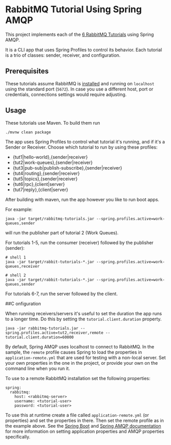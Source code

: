 # RabbitMQ Tutorial Using Spring AMQP

This project implements each of the [6 RabbitMQ Tutorials][1] using Spring AMQP.

It is a CLI app that uses Spring Profiles to control its behavior.  Each tutorial is a trio of classes:
sender, receiver, and configuration.

[1]: https://www.rabbitmq.com/getstarted.html

## Prerequisites
These tutorials assume RabbitMQ is [installed](https://rabbitmq.com/download.html) and running
on `localhost` using the standard port (`5672`). In case you use
a different host, port or credentials, connections settings would require adjusting.

## Usage

These tutorials use Maven. To build them run

```
./mvnw clean package
```
The app uses Spring Profiles to control what tutorial it's running, and if it's a
Sender or Receiver. Choose which tutorial to run by using these profiles:

- {tut1|hello-world},{sender|receiver}
- {tut2|work-queues},{sender|receiver}
- {tut3|pub-sub|publish-subscribe},{sender|receiver}
- {tut4|routing},{sender|receiver}
- {tut5|topics},{sender|receiver}
- {tut6|rpc},{client|server}
- {tut7|reply},{client|server}

After building with maven, run the app however you like to run boot apps.

For example:

```
java -jar target/rabbitmq-tutorials.jar --spring.profiles.active=work-queues,sender
```

will run the publisher part of tutorial 2 (Work Queues).

For tutorials 1-5, run the consumer (receiver) followed by the publisher (sender):

```
# shell 1
java -jar target/rabbit-tutorials-*.jar --spring.profiles.active=work-queues,receiver

# shell 2
java -jar target/rabbit-tutorials-*.jar --spring.profiles.active=work-queues,sender
```

For tutorials 6-7, run the server followed by the client.

##C onfiguration

When running receivers/servers it's useful to set the duration the app runs to a longer time.  Do this by setting
the `tutorial.client.duration` property.

```
java -jar rabbitmq-tutorials.jar --spring.profiles.active=tut2,receiver,remote --tutorial.client.duration=60000
```

By default, Spring AMQP uses localhost to connect to RabbitMQ.  In the
sample, the `remote` profile causes Spring to load the properties in
`application-remote.yml` that are used for testing with a non-local
server.  Set your own properties in the one in the project, or provide
your own on the command line when you run it.

To use to a remote RabbitMQ installation set the following properties:

```
spring:
  rabbitmq:
    host: <rabbitmq-server>
    username: <tutorial-user>
    password: <tutorial-user>
```

To use this at runtime create a file called `application-remote.yml` (or properties) and set the properties in there.  Then set the
remote profile as in the example above.  See the [Spring Boot](https://docs.spring.io/spring-boot/docs/current/reference/htmlsingle/)
and [Spring AMQP documentation](https://docs.spring.io/spring-amqp/reference/html/) for more information on setting application
properties and AMQP properties specifically.
